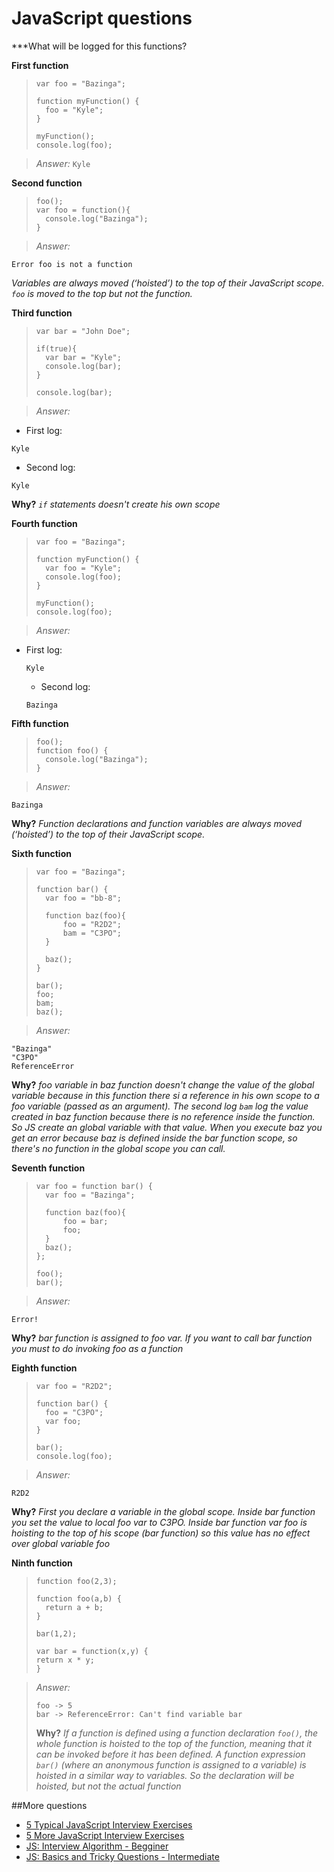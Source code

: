 JavaScript questions
====================

***What will be logged for this functions?

 **First function**

> ```
> var foo = "Bazinga";
>
> function myFunction() {
> 	foo = "Kyle";
> }
>
> myFunction();
> console.log(foo);
> ```

> *Answer:*
	```
	Kyle
	```

**Second function**
> ```
> foo();
> var foo = function(){
> 	console.log("Bazinga");
> }
> ```

> *Answer:*
  ```
  Error foo is not a function
  ```
  _Variables are always moved (‘hoisted’) to the top of their JavaScript scope. ```foo``` is moved to the top but not the function._

**Third function**
> ```
> var bar = "John Doe";
>
> if(true){
> 	var bar = "Kyle";
> 	console.log(bar);
> }
>
> console.log(bar);
>
> ```

> *Answer:*

  * First log:
  ```
  Kyle
  ```

  * Second log:
  ```
  Kyle
  ```
  **Why?**
  _```if``` statements doesn't create his own scope_

**Fourth function**
> ```
> var foo = "Bazinga";
>
> function myFunction() {
> 	var foo = "Kyle";
> 	console.log(foo);
> }
>
> myFunction();
> console.log(foo);
>
> ```

> *Answer:*

* First log:
    ```
    Kyle
    ```

    * Second log:
    ```
    Bazinga
    ```

**Fifth function**
> ```
> foo();
> function foo() {
> 	console.log("Bazinga");
> }
> ```

>*Answer:*

  ```
  Bazinga
  ```

  **Why?**
  _Function declarations and function variables are always moved (‘hoisted’) to the top of their JavaScript scope._

**Sixth function**
> ```
> var foo = "Bazinga";
>
> function bar() {
> 	var foo = "bb-8";
>
> 	function baz(foo){
> 		foo = "R2D2";
> 		bam = "C3PO";
> 	}
>
> 	baz();
> }
>
> bar();
> foo;
> bam;
> baz();
> ```

> *Answer:*

  ```
  "Bazinga"
  "C3PO"
  ReferenceError
  ```

  **Why?**
  _foo variable in baz function doesn't change the value of the global variable because in this function there si a reference in his own scope to a foo variable (passed as an argument). The second log ```bam``` log the value created in baz function because there is no reference inside the function. So JS create an global variable with that value. When you execute baz you get an error because baz is defined inside the bar function scope, so there's no function in the global scope you can call._

**Seventh function**
> ```
> var foo = function bar() {
> 	var foo = "Bazinga";
>
> 	function baz(foo){
> 		foo = bar;
> 		foo;
> 	}
> 	baz();
> };
>
> foo();
> bar();
>
> ```

> *Answer:*
  ```
  Error!
  ```
  **Why?**
  _bar function is assigned to foo var. If you want to call bar function you must to do invoking foo as a function_

**Eighth function**
> ```
> var foo = "R2D2";
>
> function bar() {
> 	foo = "C3PO";
> 	var foo;
> }
>
> bar();
> console.log(foo);
> ```

> *Answer:*
  ```
  R2D2
  ```
  **Why?**
  _First you declare a variable in the global scope. Inside bar function you set the value to local foo var to C3PO. Inside bar function var foo is hoisting to the top of his scope (bar function) so
  this value has no effect over global variable foo_

  **Ninth function**
> ```
> function foo(2,3);
>
> function foo(a,b) {
>   return a + b;
> }
>
> bar(1,2);
>
> var bar = function(x,y) {
> return x * y;
> }

> *Answer:*
>  ```
>  foo -> 5
>  bar -> ReferenceError: Can't find variable bar
>  ```
>  **Why?**
>  _If a function is defined using a function declaration ```foo()```, the whole function is hoisted to the top of the function, meaning that it can be invoked before it has been defined.
>  A function expression ```bar()``` (where an anonymous function is assigned to a variable) is hoisted in a similar way to variables. So the declaration will be hoisted, but not the actual function_

##More questions

* [5 Typical JavaScript Interview Exercises](http://www.sitepoint.com/5-typical-javascript-interview-exercises/)
* [5 More JavaScript Interview Exercises](http://www.sitepoint.com/5-javascript-interview-exercises/)
* [JS: Interview Algorithm - Begginer](http://thatjsdude.com/interview/js1.html)
* [JS: Basics and Tricky Questions - Intermediate](http://thatjsdude.com/interview/js2.html)